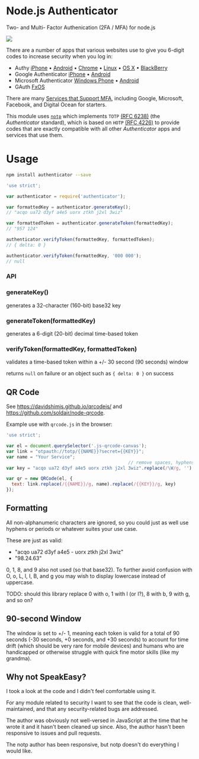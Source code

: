 Node.js Authenticator
=====================

Two- and Multi- Factor Authenication (2FA / MFA) for node.js

![](https://blog.authy.com/assets/posts/authenticator.png)

There are a number of apps that various websites use to give you 6-digit codes to increase security when you log in:

* Authy [iPhone](https://itunes.apple.com/us/app/authy/id494168017?mt=8) • [Android](https://play.google.com/store/apps/details?id=com.authy.authy&hl=en) • [Chrome](https://chrome.google.com/webstore/detail/authy/gaedmjdfmmahhbjefcbgaolhhanlaolb?hl=en) • [Linux](https://www.authy.com/personal/) • [OS X](https://www.authy.com/personal/) • [BlackBerry](https://appworld.blackberry.com/webstore/content/38831914/?countrycode=US&lang=en)
* Google Authenticator [iPhone](https://itunes.apple.com/us/app/google-authenticator/id388497605?mt=8) • [Android](https://play.google.com/store/apps/details?id=com.google.android.apps.authenticator2&hl=en)
* Microsoft Authenticator [Windows Phone](https://www.microsoft.com/en-us/store/apps/authenticator/9wzdncrfj3rj) • [Android](https://play.google.com/store/apps/details?id=com.microsoft.msa.authenticator)
* GAuth [FxOS](https://marketplace.firefox.com/app/gauth/)

There are many [Services that Support MFA](http://lifehacker.com/5938565/heres-everywhere-you-should-enable-two-factor-authentication-right-now),
including Google, Microsoft, Facebook, and Digital Ocean for starters.

This module uses [`notp`](https://github.com/guyht/notp) which implements `TOTP` [(RFC 6238)](https://www.ietf.org/rfc/rfc6238.txt)
(the *Authenticator* standard), which is based on `HOTP` [(RFC 4226)](https://www.ietf.org/rfc/rfc4226.txt)
to provide codes that are exactly compatible with all other *Authenticator* apps and services that use them.

Usage
=====

```bash
npm install authenticator --save
```

```javascript
'use strict';

var authenticator = require('authenticator');

var formattedKey = authenticator.generateKey();
// "acqo ua72 d3yf a4e5 uorx ztkh j2xl 3wiz"

var formattedToken = authenticator.generateToken(formattedKey);
// "957 124"

authenticator.verifyToken(formattedKey, formattedToken);
// { delta: 0 }

authenticator.verifyToken(formattedKey, '000 000');
// null
```

### API

### generateKey()

generates a 32-character (160-bit) base32 key

### generateToken(formattedKey)

generates a 6-digit (20-bit) decimal time-based token

### verifyToken(formattedKey, formattedToken)

validates a time-based token within a +/- 30 second (90 seconds) window

returns `null` on failure or an object such as `{ delta: 0 }` on success

QR Code
-------

See <https://davidshimjs.github.io/qrcodejs/> and <https://github.com/soldair/node-qrcode>.

Example use with `qrcode.js` in the browser:

```javascript
'use strict';

var el = document.querySelector('.js-qrcode-canvas');
var link = "otpauth://totp/{{NAME}}?secret={{KEY}}";
var name = "Your Service";
                                              // remove spaces, hyphens, equals, whatever
var key = "acqo ua72 d3yf a4e5 uorx ztkh j2xl 3wiz".replace(/\W/g, '').toLowerCase();

var qr = new QRCode(el, {
  text: link.replace(/{{NAME}}/g, name).replace(/{{KEY}}/g, key)
});
```

Formatting
----------

All non-alphanumeric characters are ignored, so you could just as well use hyphens
or periods or whatever suites your use case.

These are just as valid:

* "acqo ua72 d3yf a4e5 - uorx ztkh j2xl 3wiz"
* "98.24.63"

0, 1, 8, and 9 also not used (so that base32).
To further avoid confusion with O, o, L, l, I, B, and g
you may wish to display lowercase instead of uppercase.

TODO: should this library replace 0 with o, 1 with l (or I?), 8 with b, 9 with g, and so on?

90-second Window
----------------

The window is set to +/- 1, meaning each token is valid for a total of 90 seconds
(-30 seconds, +0 seconds, and +30 seconds)
to account for time drift (which should be very rare for mobile devices)
and humans who are handicapped or otherwise struggle with quick fine motor skills (like my grandma).


Why not SpeakEasy?
------------------

I took a look at the code and I didn't feel comfortable using it.

For any module related to security I want to see that the code is clean,
well-maintained, and that any security-related bugs are addressed.

The author was obviously not well-versed in JavaScript at the time
that he wrote it and it hasn't been cleaned up since.
Also, the author hasn't been responsive to issues and pull requests.

The notp author has been responsive, but notp doesn't do everything I would like.
